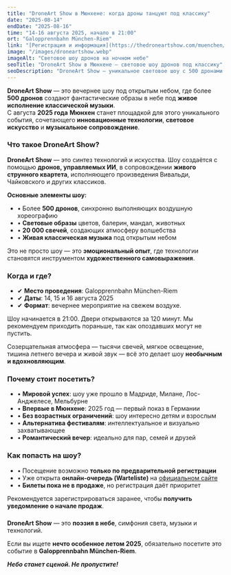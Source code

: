 ```yaml
---
title: "DroneArt Show в Мюнхене: когда дроны танцуют под классику"
date: "2025-08-14"
endDate: "2025-08-16"
time: "14-16 августа 2025, начало в 21:00"
ort: "Galopprennbahn München-Riem"
link: "[Регистрация и информация](https://thedroneartshow.com/muenchen/)"
image: "/images/droneartshow.webp"
imageAlt: "Световое шоу дронов на ночном небе"
seoTitle: "DroneArt Show в Мюнхене — световое шоу дронов под классику"
seoDescription: "DroneArt Show — уникальное световое шоу с 500 дронами и живой классической музыкой. С августа 2025 в Мюнхене, регистрация уже открыта."
---
```


**DroneArt Show** — это вечернее шоу под открытым небом, где более **500 дронов** создают фантастические образы в небе под **живое исполнение классической музыки**.  
С августа **2025 года** **Мюнхен** станет площадкой для этого уникального события, сочетающего **инновационные технологии**, **световое искусство** и **музыкальное сопровождение**.

### Что такое DroneArt Show?

**DroneArt Show** — это синтез технологий и искусства. Шоу создаётся с помощью **дронов, управляемых ИИ**, в сопровождении **живого струнного квартета**, исполняющего произведения Вивальди, Чайковского и других классиков.

**Основные элементы шоу:**

- • Более **500 дронов**, синхронно выполняющих воздушную хореографию  
- • **Световые образы** цветов, балерин, мандал, животных  
- • **20 000 свечей**, создающих атмосферу волшебства  
- • **Живая классическая музыка** под открытым небом  

Это не просто шоу — это **эмоциональный опыт**, где технологии становятся инструментом **художественного самовыражения**.

### Когда и где?

- ✔ **Место проведения**: Galopprennbahn München-Riem  
- ✔ **Даты**: 14, 15 и 16 августа 2025  
- ✔ **Формат**: вечернее мероприятие на свежем воздухе.  

Шоу начинается в 21:00. Двери открываются за 120 минут. Мы рекомендуем приходить пораньше, так как опоздавших могут не пустить.  

Созерцательная атмосфера — тысячи свечей, мягкое освещение, тишина летнего вечера и живой звук — всё это делает шоу **необычным и вдохновляющим**.

### Почему стоит посетить?

- • **Мировой успех**: шоу уже прошло в Мадриде, Милане, Лос-Анджелесе, Мельбурне  
- • **Впервые в Мюнхене**: 2025 год — первый показ в Германии  
- • **Без возрастных ограничений**: шоу интересно детям и взрослым  
- • **Альтернатива фестивалям**: интеллектуальное и визуально захватывающее  
- • **Романтический вечер**: идеально для пар, семей и друзей  

### Как попасть на шоу?

- • Посещение возможно **только по предварительной регистрации**  
- • Уже открыта **онлайн-очередь (Warteliste)** на [официальном сайте](https://thedroneartshow.com/muenchen/)  
- • **Билеты пока не в продаже**, но регистрация даёт приоритет  

Рекомендуется зарегистрироваться заранее, чтобы **получить уведомление о начале продаж**.

###  

**DroneArt Show** — это **поэзия в небе**, симфония света, музыки и технологий.  

Если вы ищете **нечто особенное летом 2025**, обязательно посетите это событие в **Galopprennbahn München-Riem**.

_**Небо станет сценой. Не пропустите!**_
